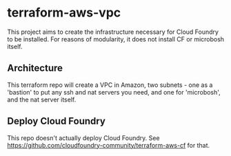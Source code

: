 # terraform-aws-vpc

This project aims to create the infrastructure necessary for Cloud Foundry to be
installed. For reasons of modularity, it does not install CF or microbosh itself.

## Architecture

This terraform repo will create a VPC in Amazon, two subnets - one as a 'bastion'
to put any ssh and nat servers you need, and one for 'microbosh', and the nat
server itself.

## Deploy Cloud Foundry

This repo doesn't actually deploy Cloud Foundry. See 
https://github.com/cloudfoundry-community/terraform-aws-cf for that.
